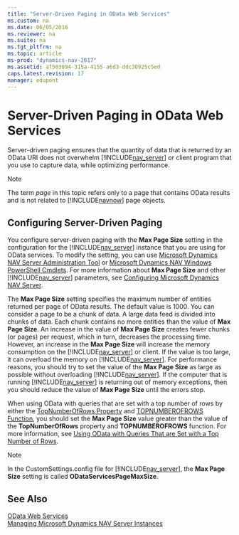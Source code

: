 ```yaml
---
title: "Server-Driven Paging in OData Web Services"
ms.custom: na
ms.date: 06/05/2016
ms.reviewer: na
ms.suite: na
ms.tgt_pltfrm: na
ms.topic: article
ms-prod: "dynamics-nav-2017"
ms.assetid: af503894-315a-4155-a6d3-ddc30925c5ed
caps.latest.revision: 17
manager: edupont
---
```

# Server-Driven Paging in OData Web Services
Server-driven paging ensures that the quantity of data that is returned by an OData URI does not overwhelm [!INCLUDE[nav_server](includes/nav_server_md.md)] or client program that you use to capture data, while optimizing performance.  
  
> [!NOTE]  
>  The term *page* in this topic refers only to a page that contains OData results and is not related to [!INCLUDE[navnow](includes/navnow_md.md)] page objects.  
  
## Configuring Server-Driven Paging  
 You configure server-driven paging with the **Max Page Size** setting in the configuration for the [!INCLUDE[nav_server](includes/nav_server_md.md)] instance that you are using for OData services. To modify the setting, you can use [Microsoft Dynamics NAV Server Administration Tool](Microsoft-Dynamics-NAV-Server-Administration-Tool.md) or [Microsoft Dynamics NAV Windows PowerShell Cmdlets](Microsoft-Dynamics-NAV-Windows-PowerShell-Cmdlets.md). For more information about **Max Page Size** and other [!INCLUDE[nav_server](includes/nav_server_md.md)] parameters, see [Configuring Microsoft Dynamics NAV Server](Configuring-Microsoft-Dynamics-NAV-Server.md).  
  
 The **Max Page Size** setting specifies the maximum number of entities returned per page of OData results. The default value is 1000. You can consider a page to be a chunk of data. A large data feed is divided into chunks of data. Each chunk contains no more entities than the value of **Max Page Size**. An increase in the value of **Max Page Size** creates fewer chunks \(or pages\) per request, which in turn, decreases the processing time. However, an increase in the **Max Page Size** will increase the memory consumption on the [!INCLUDE[nav_server](includes/nav_server_md.md)] or client. If the value is too large, it can overload the memory on [!INCLUDE[nav_server](includes/nav_server_md.md)]. For performance reasons, you should try to set the value of the **Max Page Size** as large as possible without overloading [!INCLUDE[nav_server](includes/nav_server_md.md)]. If the computer that is running [!INCLUDE[nav_server](includes/nav_server_md.md)] is returning out of memory exceptions, then you should reduce the value of **Max Page Size** until the errors stop.  
  
 When using OData with queries that are set with a top number of rows by either the [TopNumberOfRows Property](TopNumberOfRows-Property.md) and [TOPNUMBEROFROWS Function](TOPNUMBEROFROWS-Function.md), you should set the **Max Page Size** value greater than the value of the **TopNumberOfRows** property and **TOPNUMBEROFROWS** function. For more information, see [Using OData with Queries That are Set with a Top Number of Rows](Using-OData-with-Queries-That-are-Set-with-a-Top-Number-of-Rows.md).  
  
> [!NOTE]  
>  In the CustomSettings.config file for [!INCLUDE[nav_server](includes/nav_server_md.md)], the **Max Page Size** setting is called **ODataServicesPageMaxSize**.  
  
## See Also  
 [OData Web Services](OData-Web-Services.md)   
 [Managing Microsoft Dynamics NAV Server Instances](Managing-Microsoft-Dynamics-NAV-Server-Instances.md)